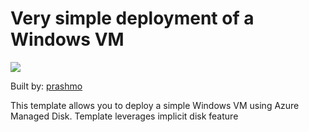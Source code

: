 # Very simple deployment of a Windows VM

<a href="https://portal.azure.com/#create/Microsoft.Template/uri/https://github.com/prashmo/MDPP/blob/master/101-vm-simple-md-windows/azuredeploy.json" target="_blank">
    <img src="http://azuredeploy.net/deploybutton.png"/>
</a>

Built by: [prashmo](https://github.com/prashmo)

This template allows you to deploy a simple Windows VM using Azure Managed Disk. Template leverages implicit disk feature

